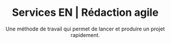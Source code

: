 ---
title: Services EN | Rédaction agile
description: >-
  Un service agile qui permet de segmenter votre budget de production et de répondre à la demande de votre marché en constante évolution. 
titre: Qu’est-ce qu’un service agile?
subtitle: "Une méthode de travail qui permet de lancer et produire un projet rapidement."
slug: services
layout: services
image: /img/services-sara-header.png
section1:
  icons:
    - icon: icon-desktop
      title: Structure agile
      description: "Mon organisation du travail m’assure d’être réactive et efficace. Je m’intègre à votre équipe, comprends rapidement vos enjeux et y trouve les meilleures solutions. "
    - icon: icon-tools
      title: Travail par phase
      description: "Le mandat peut être fait par phase au besoin. Cette solution agile permet de segmenter votre budget de production et de répondre à la demande de votre marché en constante évolution. "
    - icon: icon-target
      title: Collaborateurs 
      description: "Au besoin, je travaille avec mes collaborateurs spécialisés afin d’offrir un service de rédaction bonifié. Vous avez donc un seul point de contact et la force d’une équipe pluridisciplinaire. "
    - icon: icon-laptop
      title: Outils collaboratifs
      description: "Travaillez-vous avec des outils collaboratifs tel que Slack et Trello? J’adore les utiliser pour augmenter la productivité. "
section2:
  image: /img/redaction-web-sara-gestion.jpg
  title: Comment ça fonctionne?
  icons:
    - icon: "01"
      title: Définir
      description: Les objectifs et les besoins sont déterminés.
    - icon: "02"
      title: Estimer
      description: L’évaluation des ressources et du budget est produite.
    - icon: "03"
      title: Planifier
      description: Le plan stratégique et l’échéancier sont partagés.
    - icon: "04"
      title: Livrer
      description: Un projet qui atteint les objectifs de votre marché est produit dans les délais.
  description: >-
    Je fais avec vous le portrait de votre mandat afin de saisir vos besoins, maintenir un cap stratégique et bien collaborer avec votre équipe.
section3:
  title: On collabore?
  btn1:
    text: À la pièce
    anchor: "#a-la-piece"
  btn2:
    text: Projet agile
    anchor: "#projet-agile"
section4:
  title: "À la pièce"
  description: "J’analyse votre écosystème en place pour assurer un livrable modelé à votre marque."
  portfolio:
    ## Ratio de l'image 11:17
    - image: /img/cover-3-brasseurs.jpg
      text: "Adaptation"
    - image: /img/wow-mobile.jpg
      text: "Offre promotionnelle"
    - image: /img/ville-mtl-cover.jpg
      text: "Vidéo promotionnel"
    - image: /img/manifesto.jpg
      text: "Manifesto"
section5:
  title: "Projet agile"
  steps:
    - number: 01
      title: "Évaluation"
      description: "Elle est effectuée en début de mandat afin de dresser rapidement le portrait exact du projet à accomplir et d’en comprendre l’ensemble des enjeux."
    - number: 02
      title: "Stratégie"
      description: "Elle cerne les objectifs, permet d’élaborer un plan de création de contenu et de choisir les données récoltées. Elle est la ligne directrice du projet et en assure la réussite."
    - number: 03
      title: "Création"
      description: "Elle communique votre message de façon attrayante à la cible. Elle peut être modifiée au besoin suite à l’analyse. "
    - number: 04
      title: "Analyse"
      description: "Les données récoltées déterminent la performance de la création et permettent de s’ajuster au besoin."
section6:
  title: "Spécialisations"
  box1:
    id: "creation-contenu"
    image: /img/specialisation-creation-contenu.jpg
    title: Création de contenu
    list:
      - sentence: Stratégie de contenu 
      - sentence: Stratégie et rédaction SEO
      - sentence: Recherches et entrevues
      - sentence: Journalisme
      - sentence: Site Web
      - sentence: Médias sociaux
      - sentence: Blogue
      - sentence: Conceptualisation de contenu vidéo
      - sentence: Contenu commandité
      - sentence: Imprimé
      - sentence: Adaptation
    btn:
      text: VOIR LES PROJETS
      link: portfolioPage
  box2:
    id: "gestion-production"
    image: /img/services-specialisation.jpg
    title: Gestion et production
    list:
      - sentence: Projets
      - sentence: Clients (pour les agences)
      - sentence: Budget
      - sentence: Échéancier
      - sentence: Suivi d’objectifs
      - sentence: Rapports de performance 
      - sentence: Gestion de communauté
      - sentence: Site Web (design et développement)
      - sentence: Vidéo (tournage, montage, son, motion design, etc.)
    btn:
      text: VOIR LES PROJETS
      link: portfolioPage
section7:
  title: Êtes-vous prêts?
  image: /img/services-bloc-bandeauCTA.png
  btn:
    text: "Démarrer un projet"
    link: contactPage

---